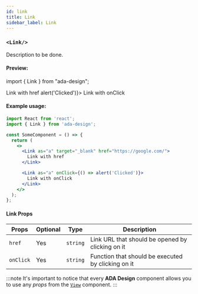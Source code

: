 ```yaml
---
id: link
title: Link
sidebar_label: Link
---
```


### `<Link/>`

Description to be done.

#### Preview:

import { Link } from "ada-design";

<Link as="a" target="_blank" href="https://google.com/">
  Link with href
</Link>

<Link as="a" onClick={() => alert('Clicked')}>
  Link with onClick
</Link>

#### Example usage:

```jsx
import React from 'react';
import { Link } from 'ada-design';

const SomeComponent = () => {
  return (
    <>
      <Link as="a" target="_blank" href="https://google.com/">
        Link with href
      </Link>

      <Link as="a" onClick={() => alert('Clicked')}>
        Link with onClick
      </Link>
    </>
  );
};
```

#### Link Props

| Props     | Optional | Type     | Description                                        |
| --------- | -------- | -------- | -------------------------------------------------- |
| `href`    | Yes      | `string` | Link URL that should be opened by clicking on it   |
| `onClick` | Yes      | `string` | Function that should be executed by clicking on it |

:::note
It's important to notice that every **ADA Design** component allows you to use any _props_ from the [`View`](view) component.
:::
